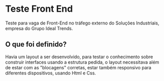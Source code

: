 # Teste Front End
Teste para vaga de Front-End no tráfego externo do Soluções Industriais, empresa do Grupo Ideal Trends.

## O que foi definido?
Havia um layout a ser desenvolvido, para testar o conhecimento sobre construir interfaces usando a estrutura pedida, o layout necessitava além de  estar com as "blocagens" corretas, estar também responsivo para diferentes dispositivos, usando Html e Css.
